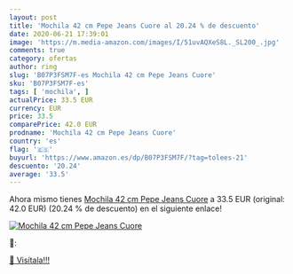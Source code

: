 ```yaml
---
layout: post
title: 'Mochila 42 cm Pepe Jeans Cuore al 20.24 % de descuento'
date: 2020-06-21 17:39:01
image: 'https://m.media-amazon.com/images/I/51uvAQXeS8L._SL200_.jpg'
comments: true
category: ofertas
author: ring
slug: 'B07P3FSM7F-es Mochila 42 cm Pepe Jeans Cuore'
sku: 'B07P3FSM7F-es'
tags: [ 'mochila', ]
actualPrice: 33.5 EUR
currency: EUR
price: 33.5
comparePrice: 42.0 EUR
prodname: 'Mochila 42 cm Pepe Jeans Cuore'
country: 'es'
flag: '🇪🇸'
buyurl: 'https://www.amazon.es/dp/B07P3FSM7F/?tag=tolees-21'
descuento: '20.24'
average: '33.5'
---
```


Ahora mismo tienes [Mochila 42 cm Pepe Jeans Cuore](https://www.amazon.es/dp/B07P3FSM7F/?tag=tolees-21) a 33.5 EUR (original: 42.0 EUR) (20.24 %  de descuento) en el siguiente enlace!

[![Mochila 42 cm Pepe Jeans Cuore](https://m.media-amazon.com/images/I/51uvAQXeS8L._SL200_.jpg)](https://www.amazon.es/dp/B07P3FSM7F/?tag=tolees-21)

🔎:


[🛒 Visítala!!!](https://www.amazon.es/dp/B07P3FSM7F/?tag=tolees-21)
